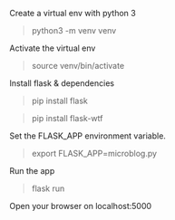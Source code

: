 
Create a virtual env with python 3
> python3 -m venv venv

Activate the virtual env 
> source venv/bin/activate

Install flask & dependencies
> pip install flask

> pip install flask-wtf

Set the FLASK_APP environment variable.
> export FLASK_APP=microblog.py

Run the app
> flask run

Open your browser on localhost:5000